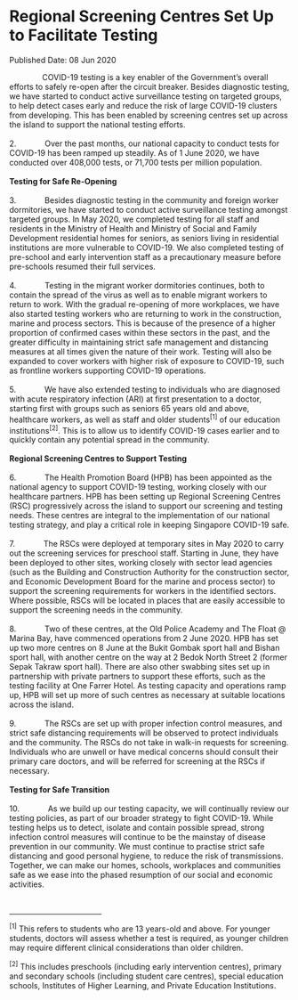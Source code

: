 <html>
    <meta http-equiv="Content-Type" content="text/html; charset=utf-8"/>
    <meta charset="utf-8"/>
    <title>Regional Screening Centres Set Up to Facilitate Testing</title>
    <body><h1>Regional Screening Centres Set Up to Facilitate Testing</h1>
    <p>Published Date: 08 Jun 2020</p> <p>&nbsp; &nbsp; &nbsp; &nbsp; &nbsp; &nbsp; &nbsp; &nbsp;COVID-19 testing is a key enabler of the Government’s overall efforts to safely re-open after the circuit breaker. Besides diagnostic testing, we have started to conduct active surveillance testing on targeted groups, to help detect cases early and reduce the risk of large COVID-19 clusters from developing. This has been enabled by screening centres set up across the island to support the national testing efforts.<br><br>2.&nbsp; &nbsp; &nbsp; &nbsp; &nbsp; &nbsp; &nbsp;Over the past months, our national capacity to conduct tests for COVID-19 has been ramped up steadily. As of 1 June 2020, we have conducted over 408,000 tests, or 71,700 tests per million population.<br><strong><br>Testing for Safe Re-Opening</strong><br><br>3.&nbsp; &nbsp; &nbsp; &nbsp; &nbsp; &nbsp; &nbsp;Besides diagnostic testing in the community and foreign worker dormitories, we have started to conduct active surveillance testing amongst targeted groups. In May 2020, we completed testing for all staff and residents in the Ministry of Health and Ministry of Social and Family Development residential homes for seniors, as seniors living in residential institutions are more vulnerable to COVID-19. We also completed testing of pre-school and early intervention staff as a precautionary measure before pre-schools resumed their full services.<br><br>4.&nbsp; &nbsp; &nbsp; &nbsp; &nbsp; &nbsp; &nbsp;Testing in the migrant worker dormitories continues, both to contain the spread of the virus as well as to enable migrant workers to return to work. With the gradual re-opening of more workplaces, we have also started testing workers who are returning to work in the construction, marine and process sectors. This is because of the presence of a higher proportion of confirmed cases within these sectors in the past, and the greater difficulty in maintaining strict safe management and distancing measures at all times given the nature of their work. Testing will also be expanded to cover workers with higher risk of exposure to COVID-19, such as frontline workers supporting COVID-19 operations.<br><br>5.&nbsp; &nbsp; &nbsp; &nbsp; &nbsp; &nbsp; &nbsp;We have also extended testing to individuals who are diagnosed with acute respiratory infection (ARI) at first presentation to a doctor, starting first with groups such as seniors 65 years old and above, healthcare workers, as well as staff and older students<sup>[1]</sup>&nbsp;of our education institutions<sup>[2]</sup>. This is to allow us to identify COVID-19 cases earlier and to quickly contain any potential spread in the community.<br><br><strong>Regional Screening Centres to Support Testing<br></strong><br>6.&nbsp; &nbsp; &nbsp; &nbsp; &nbsp; &nbsp; &nbsp;The Health Promotion Board (HPB) has been appointed as the national agency to support COVID-19 testing, working closely with our healthcare partners. HPB has been setting up Regional Screening Centres (RSC) progressively across the island to support our screening and testing needs. These centres are integral to the implementation of our national testing strategy, and play a critical role in keeping Singapore COVID-19 safe.<br><br>7.&nbsp; &nbsp; &nbsp; &nbsp; &nbsp; &nbsp; &nbsp;The RSCs were deployed at temporary sites in May 2020 to carry out the screening services for preschool staff. Starting in June, they have been deployed to other sites, working closely with sector lead agencies (such as the Building and Construction Authority for the construction sector, and Economic Development Board for the marine and process sector) to support the screening requirements for workers in the identified sectors. Where possible, RSCs will be located in places that are easily accessible to support the screening needs in the community.<br><br>8.&nbsp; &nbsp; &nbsp; &nbsp; &nbsp; &nbsp; &nbsp;Two of these centres, at the Old Police Academy and The Float @ Marina Bay, have commenced operations from 2 June 2020. HPB has set up two more centres on 8 June at the Bukit Gombak sport hall and Bishan sport hall, with another centre on the way at 2 Bedok North Street 2 (former Sepak Takraw sport hall). There are also other swabbing sites set up in partnership with private partners to support these efforts, such as the testing facility at One Farrer Hotel. As testing capacity and operations ramp up, HPB will set up more of such centres as necessary at suitable locations across the island.<br><br>9.&nbsp; &nbsp; &nbsp; &nbsp; &nbsp; &nbsp; &nbsp;The RSCs are set up with proper infection control measures, and strict safe distancing requirements will be observed to protect individuals and the community. The RSCs do not take in walk-in requests for screening. Individuals who are unwell or have medical concerns should consult their primary care doctors, and will be referred for screening at the RSCs if necessary.<br><br><strong>Testing for Safe Transition<br></strong><br>10.&nbsp; &nbsp; &nbsp; &nbsp; &nbsp; &nbsp; &nbsp;As we build up our testing capacity, we will continually review our testing policies, as part of our broader strategy to fight COVID-19. While testing helps us to detect, isolate and contain possible spread, strong infection control measures will continue to be the mainstay of disease prevention in our community. We must continue to practise strict safe distancing and good personal hygiene, to reduce the risk of transmissions. Together, we can make our homes, schools, workplaces and communities safe as we ease into the phased resumption of our social and economic activities.</p> <div><br clear="all"> <hr align="left" size="1" width="33%"> <div id="ftn1"> <p><sup>[1]</sup>&nbsp;This refers to students who are 13 years-old and above. For younger students, doctors will assess whether a test is required, as younger children may require different clinical considerations than older children.</p> </div> <div id="ftn2"> <p><sup>[2]</sup>&nbsp;This includes preschools (including early intervention centres), primary and secondary schools (including student care centres), special education schools, Institutes of Higher Learning, and Private Education Institutions.</p> </div> </div></body>
</html>